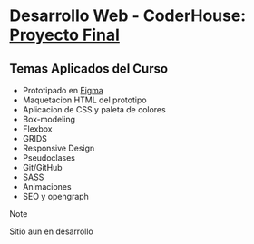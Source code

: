 # Desarrollo Web - CoderHouse: [Proyecto Final](https://ezeledesma.github.io/proyecto-desarrolloweb/)

## Temas Aplicados del Curso
* Prototipado en [Figma](https://www.figma.com/file/hUoopW52MLGAv5nh2M6bY0/proyecto-final?type=design&node-id=0%3A1&mode=design&t=9tvN7IscFKtV5c4k-1)
* Maquetacion HTML del prototipo
* Aplicacion de CSS y paleta de colores
* Box-modeling
* Flexbox
* GRIDS
* Responsive Design
* Pseudoclases
* Git/GitHub
* SASS
* Animaciones
* SEO y opengraph
  
> [!NOTE]
> Sitio aun en desarrollo

